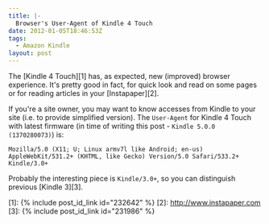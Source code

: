 ```yaml
---
title: |-
  Browser's User-Agent of Kindle 4 Touch
date: 2012-01-05T18:46:53Z
tags:
  - Amazon Kindle
layout: post
---
```

The [Kindle 4 Touch][1] has, as expected, new (improved) browser experience. It's pretty good in fact, for quick look and read on some pages or for reading articles in your [Instapaper][2].

If you're a site owner, you may want to know accesses from Kindle to your site (i.e. to provide simplified version). The `User-Agent` for Kindle 4 Touch with latest firmware (in time of writing this post - `Kindle 5.0.0 (1370280073)`) is:

```text
Mozilla/5.0 (X11; U; Linux armv7l like Android; en-us) AppleWebKit/531.2+ (KHTML, like Gecko) Version/5.0 Safari/533.2+ Kindle/3.0+
```

Probably the interesting piece is `Kindle/3.0+`, so you can distinguish previous [Kindle 3][3].

[1]: {% include post_id_link id="232642" %}
[2]: http://www.instapaper.com
[3]: {% include post_id_link id="231986" %}